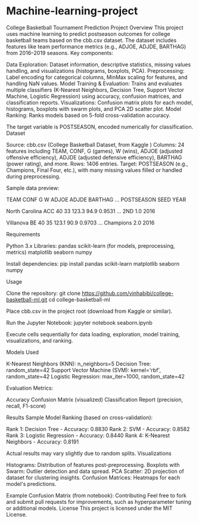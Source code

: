 # Machine-learning-project
College Basketball Tournament Prediction Project
Overview
This project uses machine learning to predict postseason outcomes for college basketball teams based on the cbb.csv dataset. The dataset includes features like team performance metrics (e.g., ADJOE, ADJDE, BARTHAG) from 2016–2019 seasons.
Key components:

Data Exploration: Dataset information, descriptive statistics, missing values handling, and visualizations (histograms, boxplots, PCA).
Preprocessing: Label encoding for categorical columns, MinMax scaling for features, and handling NaN values.
Model Training & Evaluation: Trains and evaluates multiple classifiers (K-Nearest Neighbors, Decision Tree, Support Vector Machine, Logistic Regression) using accuracy, confusion matrices, and classification reports.
Visualizations: Confusion matrix plots for each model, histograms, boxplots with swarm plots, and PCA 2D scatter plot.
Model Ranking: Ranks models based on 5-fold cross-validation accuracy.

The target variable is POSTSEASON, encoded numerically for classification.
Dataset

Source: cbb.csv (College Basketball Dataset, from Kaggle )
Columns: 24 features including TEAM, CONF, G (games), W (wins), ADJOE (adjusted offensive efficiency), ADJDE (adjusted defensive efficiency), BARTHAG (power rating), and more.
Rows: 1406 entries.
Target: POSTSEASON (e.g., Champions, Final Four, etc.), with many missing values filled or handled during preprocessing.

Sample data preview:



TEAM
CONF
G
W
ADJOE
ADJDE
BARTHAG
...
POSTSEASON
SEED
YEAR



North Carolina
ACC
40
33
123.3
94.9
0.9531
...
2ND
1.0
2016


Villanova
BE
40
35
123.1
90.9
0.9703
...
Champions
2.0
2016


Requirements

Python 3.x
Libraries:
pandas
scikit-learn (for models, preprocessing, metrics)
matplotlib
seaborn
numpy



Install dependencies:
pip install pandas scikit-learn matplotlib seaborn numpy

Usage

Clone the repository:
git clone https://github.com/vinhabibi/college-basketball-ml.git
cd college-basketball-ml


Place cbb.csv in the project root (download from Kaggle or similar).

Run the Jupyter Notebook:
jupyter notebook seaborn.ipynb


Execute cells sequentially for data loading, exploration, model training, visualizations, and ranking.



Models Used

K-Nearest Neighbors (KNN): n_neighbors=5
Decision Tree: random_state=42
Support Vector Machine (SVM): kernel='rbf', random_state=42
Logistic Regression: max_iter=1000, random_state=42

Evaluation Metrics:

Accuracy
Confusion Matrix (visualized)
Classification Report (precision, recall, F1-score)

Results
Sample Model Ranking (based on cross-validation):

Rank 1: Decision Tree - Accuracy: 0.8830
Rank 2: SVM - Accuracy: 0.8582
Rank 3: Logistic Regression - Accuracy: 0.8440
Rank 4: K-Nearest Neighbors - Accuracy: 0.8191

Actual results may vary slightly due to random splits.
Visualizations

Histograms: Distribution of features post-preprocessing.
Boxplots with Swarm: Outlier detection and data spread.
PCA Scatter: 2D projection of dataset for clustering insights.
Confusion Matrices: Heatmaps for each model's predictions.

Example Confusion Matrix (from notebook): 
Contributing
Feel free to fork and submit pull requests for improvements, such as hyperparameter tuning or additional models.
License
This project is licensed under the MIT License.
